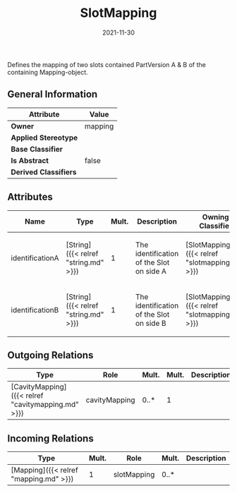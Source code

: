 ﻿---
title: SlotMapping
toc: false
type: specs
date: "2021-11-30"
draft: false
specification: VEC
version: 2.0.0-rc1
documentType: "Recommendation"
elementType: Class
classes:
  - SlotMapping
menu_name: vec-2.0.0-rc1
---
<p>Defines the mapping of two slots contained PartVersion A &amp; B of the containing Mapping-object. </p>

## General Information

| Attribute               | Value |
|-------------------------|-------|
| **Owner**               | mapping |
| **Applied Stereotype**  |   |
| **Base Classifier**     |   |
| **Is Abstract**         | false |
| **Derived Classifiers** |   |

## Attributes
|  Name  |  Type  |  Mult.  |  Description  |  Owning Classifier  |
|--------|--------|---------|---------------|--------------|
|identificationA | [String]({{< relref "string.md" >}}) | 1 | <p>The identification of the Slot on side A </p> | [SlotMapping]({{< relref "slotmapping.md" >}}) |
|identificationB | [String]({{< relref "string.md" >}}) | 1 | <p>The identification of the Slot on side B </p> | [SlotMapping]({{< relref "slotmapping.md" >}}) |

## Outgoing Relations
|    Type  |   Role   |   Mult.   |   Mult.   |   Description   |
|----------|----------|-----------|-----------|-----------------|
| [CavityMapping]({{< relref "cavitymapping.md" >}}) | cavityMapping | 0..* | 1 |  |
##  Incoming Relations
|    Type  |   Mult.  |   Role    |   Mult.   |   Description  |
|----------|----------|-----------|-----------|----------------|
| [Mapping]({{< relref "mapping.md" >}}) | 1 | slotMapping | 0..* |  |
